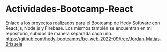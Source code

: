 # Actividades-Bootcamp-React

Enlace a los proyectos realizados para el Bootcamp de Hedy Software con React.js, Node.js y Firebase. Los mismos también se encuentran en mi repositorio, subidos de manera separada cada uno.
https://github.com/hedy-bootcamps/bc-web-2022-09/tree/Jordan-Matias-Brizuela
